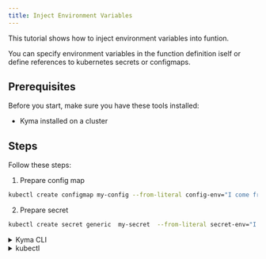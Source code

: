 ```yaml
---
title: Inject Environment Variables
---
```


This tutorial shows how to inject environment variables into funtion.

You can specify environment variables in the function definition iself or define references to kubernetes secrets or configmaps.

## Prerequisites

Before you start, make sure you have these tools installed:

- Kyma installed on a cluster

## Steps

Follow these steps:

1. Prepare config map

```bash
kubectl create configmap my-config --from-literal config-env="I come from config map"
```

2. Prepare secret

```bash
kubectl create secret generic  my-secret  --from-literal secret-env="I come from secret"
```


<div tabs name="steps" group="create-function">
  <details>
  <summary label="cli">
  Kyma CLI
  </summary>

3. Generate function configuration and sources:

    ```bash
    kyma init function --name my-function
    ```

4. Define ENVs as part of function configuration file. Modify `config.yaml` with the following:
    ```yaml
    name: my-function
    namespace: default
    runtime: nodejs14
    source:
        sourceType: inline
    env:
      - name: env1
        value: "I come from function definition"
      - name: env2
        valueFrom:
          configMapKeyRef:
            name: my-config
            key: config-env
      - name: env3
        valueFrom:
          secretKeyRef:
            name: my-secret
            key: secret-env
    ```
5. Use injected ENVs in the handler file. Modify `handler.js` with the following:
    ```js
    module.exports = {
        main: function (event, context) {
            envs = ["env1", "env2", "env3"]
            envs.forEach(function(key){
                console.log(`${key}:${readEnv(key)}`)
            });
            return 'Hello Serverless'
        }
    }

    readEnv=(envKey) => {
        if(envKey){
            return process.env[envKey];
        }
        return
    }
    ```

6. Deploy your Function:

    ```bash
    kyma apply function
    ```

7. Verify whether your Function is running:

    ```bash
    kubectl get functions my-function
    ```

  </details>
  <details>
  <summary label="kubectl">
  kubectl
  </summary>


3. Create a Function CR that specifies the Function's logic:

    ```yaml
    cat <<EOF | kubectl apply -f -
    apiVersion: serverless.kyma-project.io/v1alpha1
    kind: Function
    metadata:
        name: my-function
    spec:
        env:
            - name: env1
              value: I come from function definition
            - name: env2
              valueFrom:
                configMapKeyRef:
                    key: config-env
                    name: my-config
            - name: env3
              valueFrom:
                secretKeyRef:
                    key: secret-env
                    name: my-secret
        runtime: nodejs14
        source: |-
            module.exports = {
                main: function (event, context) {
                    envs = ["env1", "env2", "env3"]
                    envs.forEach(function(key){
                        console.log(`${key}:${readEnv(key)}`)
                    });
                    return 'Hello Serverless'
                }
            }

            readEnv=(envKey) => {
                if(envKey){
                    return process.env[envKey];
                }
                return
            }
    EOF
    ```

4. Verify whether your Function is running:

    ```bash
    kubectl get functions my-function
    ```

</details>
</div>

